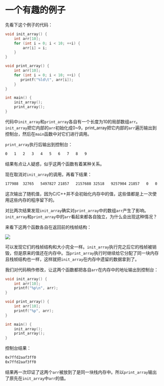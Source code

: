 # 一个有趣的例子

先看下这个例子的代码：

```c
void init_array() {
    int arr[10];
    for (int i = 0; i < 10; ++i) {
        arr[i] = i;
    }
}

void print_array() {
    int arr[10];
    for (int i = 0; i < 10; ++i) {
       printf("%ld\t", arr[i]);
    }
}

int main() {
    init_array();
    print_array();
}
```

代码中`init_array`和`print_array`各自有一个长度为10的局部数组`arr`。`init_array`把它内部的`arr`初始化成0~9，print_array把它内部的`arr`遍历输出到控制台，然后在`main`函数中对它们进行调用。

`print_array`执行后输出到控制台：

```bash
0	1	2	3	4	5	6	7	8	9
```

结果有点让人疑惑，似乎这两个函数有着某种关系。

现在取消对`init_array`的调用，再看下结果：

```bash
177988	32765	5497827	21857	2157688	32518	9257904	21857	0	0
```

这次输出了随机值，因为C/C++并不会初始化内存中的值，这些值都是上一次使用这些内存的程序留下的。

对比两次结果发现`init_array`确实对`print_array`中的数组`arr`产生了影响。`init_array`和`print_array`中的`arr`看起来都各自独立，为什么会出现这种情况？

来看下这两个函数各自在返回前的栈帧结构：

![](https://image.coder.cat/stack29.png)

可以发现它们的栈帧结构和大小完全一样。`init_array`执行完之后它的栈帧被销毁，但是原来的值还在内存中。当`print_array`执行时继续给它分配了同一块内存且栈帧结构也一样，这样就把`init_array`在内存中遗留的数据拿到了。

我们对代码稍作修改，让这两个函数都把各自`arr`在内存中的地址输出到控制台：

```c
void init_array() {
    int arr[10];
    printf("%p\n", arr);
}

void print_array() {
    int arr[10];
    printf("%p", arr);
}

int main() {
    init_array();
    print_array();
}    
```

控制台结果：

```bash
0x7ffd2aaf3ff0
0x7ffd2aaf3ff0
```

结果再一次印证了这两个`arr`被放到了是同一块栈内存中。所以`print_array`输出了原先在`init_array`中`arr`的值。